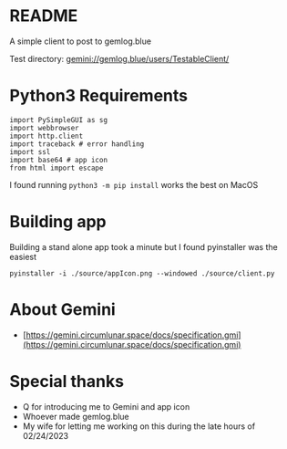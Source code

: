 # README

A simple client to post to gemlog.blue

Test directory: [gemini://gemlog.blue/users/TestableClient/](gemini://gemlog.blue/users/TestableClient/)

# Python3 Requirements

```
import PySimpleGUI as sg
import webbrowser
import http.client
import traceback # error handling
import ssl
import base64 # app icon
from html import escape
```

I found running `python3 -m pip install` works the best on MacOS


# Building app

Building a stand alone app took a minute but I found pyinstaller was the easiest

`pyinstaller -i ./source/appIcon.png --windowed ./source/client.py`

# About Gemini

- [https://gemini.circumlunar.space/docs/specification.gmi](https://gemini.circumlunar.space/docs/specification.gmi)

# Special thanks

- Q for introducing me to Gemini and app icon
- Whoever made gemlog.blue
- My wife for letting me working on this during the late hours of 02/24/2023